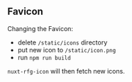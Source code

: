 ## Favicon

Changing the Favicon:

- delete `/static/icons` directory
- put new icon to `/static/icon.png`
- run `npm run build`

`nuxt-rfg-icon` will then fetch new icons.
